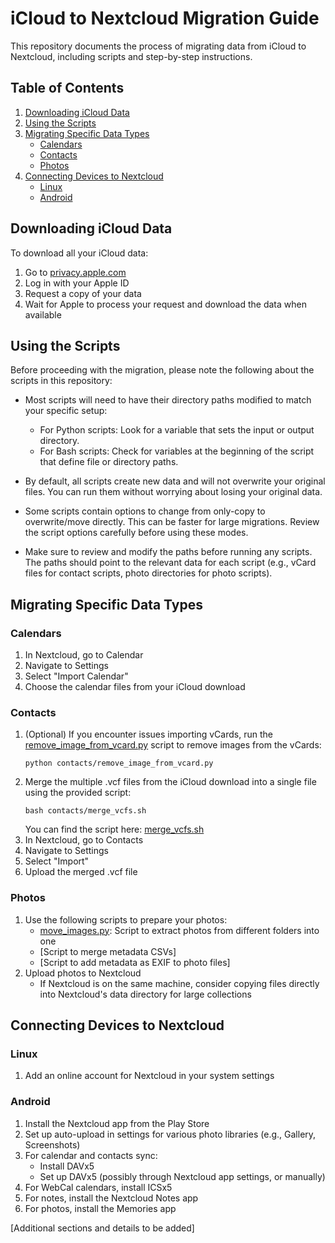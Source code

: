 # iCloud to Nextcloud Migration Guide

This repository documents the process of migrating data from iCloud to Nextcloud, including scripts and step-by-step instructions.

## Table of Contents
1. [Downloading iCloud Data](#downloading-icloud-data)
2. [Using the Scripts](#using-the-scripts)
3. [Migrating Specific Data Types](#migrating-specific-data-types)
   - [Calendars](#calendars)
   - [Contacts](#contacts)
   - [Photos](#photos)
4. [Connecting Devices to Nextcloud](#connecting-devices-to-nextcloud)
   - [Linux](#linux)
   - [Android](#android)

## Downloading iCloud Data

To download all your iCloud data:
1. Go to [privacy.apple.com](https://privacy.apple.com)
2. Log in with your Apple ID
3. Request a copy of your data
4. Wait for Apple to process your request and download the data when available

## Using the Scripts

Before proceeding with the migration, please note the following about the scripts in this repository:

- Most scripts will need to have their directory paths modified to match your specific setup:
  - For Python scripts: Look for a variable that sets the input or output directory.
  - For Bash scripts: Check for variables at the beginning of the script that define file or directory paths.

- By default, all scripts create new data and will not overwrite your original files. You can run them without worrying about losing your original data.

- Some scripts contain options to change from only-copy to overwrite/move directly. This can be faster for large migrations. Review the script options carefully before using these modes.

- Make sure to review and modify the paths before running any scripts. The paths should point to the relevant data for each script (e.g., vCard files for contact scripts, photo directories for photo scripts).

## Migrating Specific Data Types

### Calendars

1. In Nextcloud, go to Calendar
2. Navigate to Settings
3. Select "Import Calendar"
4. Choose the calendar files from your iCloud download

### Contacts

1. (Optional) If you encounter issues importing vCards, run the [remove_image_from_vcard.py](./contacts/remove_image_from_vcard.py) script to remove images from the vCards:
   ```
   python contacts/remove_image_from_vcard.py
   ```
2. Merge the multiple .vcf files from the iCloud download into a single file using the provided script:
   ```
   bash contacts/merge_vcfs.sh
   ```
   You can find the script here: [merge_vcfs.sh](./contacts/merge_vcfs.sh)
3. In Nextcloud, go to Contacts
4. Navigate to Settings
5. Select "Import"
6. Upload the merged .vcf file

### Photos

1. Use the following scripts to prepare your photos:
   - [move_images.py](./photos/move_images.py): Script to extract photos from different folders into one
   - [Script to merge metadata CSVs]
   - [Script to add metadata as EXIF to photo files]
2. Upload photos to Nextcloud
   - If Nextcloud is on the same machine, consider copying files directly into Nextcloud's data directory for large collections

## Connecting Devices to Nextcloud

### Linux

1. Add an online account for Nextcloud in your system settings

### Android

1. Install the Nextcloud app from the Play Store
2. Set up auto-upload in settings for various photo libraries (e.g., Gallery, Screenshots)
3. For calendar and contacts sync:
   - Install DAVx5
   - Set up DAVx5 (possibly through Nextcloud app settings, or manually)
4. For WebCal calendars, install ICSx5
5. For notes, install the Nextcloud Notes app
6. For photos, install the Memories app

[Additional sections and details to be added]
